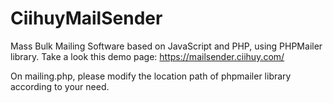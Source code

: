 # CiihuyMailSender
Mass Bulk Mailing Software based on JavaScript and PHP, using PHPMailer library.
Take a look this demo page: https://mailsender.ciihuy.com/

On mailing.php, please modify the location path of phpmailer library according to your need.
